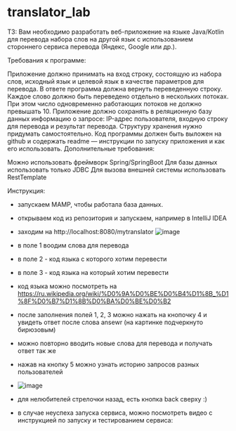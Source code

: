 # translator_lab
ТЗ: Вам необходимо разработать веб-приложение на языке Java/Kotlin для перевода набора слов на другой язык с использованием стороннего сервиса перевода (Яндекс, Google или др.).

Требования к программе:

Приложение должно принимать на вход строку, состоящую из набора слов, исходный язык и целевой язык в качестве параметров для перевода. В ответе программа должна вернуть переведенную строку.
Каждое слово должно быть переведено отдельно в нескольких потоках. При этом число одновременно работающих потоков не должно превышать 10.
Приложение должно сохранять в реляционную базу данных информацию о запросе: IP-адрес пользователя, входную строку для перевода и результат перевода. Структуру хранения нужно придумать самостоятельно.
Код программы должен быть выложен на github и содержать readme — инструкции по запуску приложения и как его использовать.
Дополнительные требования:

Можно использовать фреймворк Spring/SpringBoot
Для базы данных использовать только JDBC
Для вызова внешней системы использовать RestTemplate

Инструкция:

 - запускаем MAMP, чтобы работала база данных.
 - открываем код из репозитория и запускаем, например в IntelliJ IDEA
 - заходим на http://localhost:8080/mytranslator
![image](https://github.com/user-attachments/assets/1f1af138-5b98-4094-8278-9a875dfb4f82)
 - в поле 1 воодим слова для перевода
 - в поле 2 - код языка с которого хотим перевести
 - в поле 3 - код языка на который хотим перевести
 - код языка можно посмотреть на https://ru.wikipedia.org/wiki/%D0%9A%D0%BE%D0%B4%D1%8B_%D1%8F%D0%B7%D1%8B%D0%BA%D0%BE%D0%B2
 - после заполнения полей 1, 2, 3 можно нажать на кнопочку 4 и увидеть ответ после слова ansewr (на картинке подчеркнуто бирюзовым)
 - можно повторно вводить новые слова для перевода и получать ответ так же
 - нажав на кнопку 5 можно узнать историю запросов разных пользователей
 - ![image](https://github.com/user-attachments/assets/533d72b0-b656-4e01-8758-9883e64665bc)
 - для нелюбителей стрелочки назад, есть кнопка back сверху :)

 - в случае неуспеха запуска сервиса, можно посмотреть видео с инструкцией по запуску и тестированием сервиса: 




    
